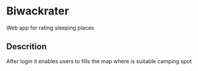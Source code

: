 # Biwackrater
Web app for rating sleeping places

## Descrition
After login it enables users to fills the map where is suitable camping spot
